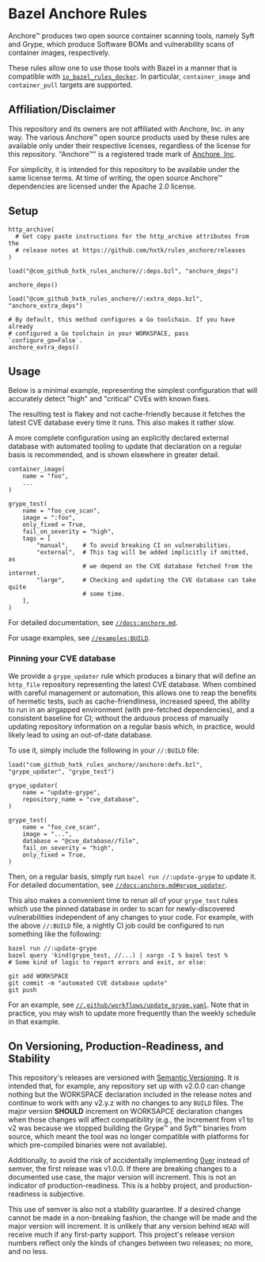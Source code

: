 # Bazel Anchore Rules

Anchore™ produces two open source container scanning tools, namely Syft and
Grype, which produce Software BOMs and vulnerability scans of container images,
respectively.

These rules allow one to use those tools with Bazel in a manner that is
compatible with 
[`io_bazel_rules_docker`](https://github.com/bazelbuild/rules_docker).
In particular, `container_image` and `container_pull` targets are supported.

## Affiliation/Disclaimer

This repository and its owners are not affiliated with Anchore, Inc.
in any way. The various Anchore™ open source products used by these
rules are available only under their respective licenses, regardless of the
license for this repository. "Anchore™" is a registered trade mark of
[Anchore, Inc](https://anchore.com/).

For simplicity, it is intended for this repository to be available under
the same license terms. At time of writing, the open source Anchore™
dependencies are licensed under the Apache 2.0 license.

## Setup

```starlark
http_archive(
  # Get copy paste instructions for the http_archive attributes from the
  # release notes at https://github.com/hxtk/rules_anchore/releases
)

load("@com_github_hxtk_rules_anchore//:deps.bzl", "anchore_deps")

anchore_deps()

load("@com_github_hxtk_rules_anchore//:extra_deps.bzl", "anchore_extra_deps")

# By default, this method configures a Go toolchain. If you have already
# configured a Go toolchain in your WORKSPACE, pass `configure_go=False`.
anchore_extra_deps()
```

## Usage

Below is a minimal example, representing the simplest configuration that will
accurately detect "high" and "critical" CVEs with known fixes.

The resulting test is flakey and not cache-friendly because it fetches the
latest CVE database every time it runs. This also makes it rather slow.

A more complete configuration using an explicitly declared external database
with automated tooling to update that declaration on a regular basis is
recommended, and is shown elsewhere in greater detail.

```starlark
container_image(
    name = "foo",
    ...
)

grype_test(
    name = "foo_cve_scan",
    image = ":foo",
    only_fixed = True,
    fail_on_severity = "high",
    tags = [
        "manual",    # To avoid breaking CI on vulnerabilities.
        "external",  # This tag will be added implicitly if omitted, as
                     # we depend on the CVE database fetched from the internet.
        "large",     # Checking and updating the CVE database can take quite
                     # some time.
    ],
)
```

For detailed documentation, see [`//docs:anchore.md`](docs/anchore.md).

For usage examples, see [`//examples:BUILD`](examples/BUILD).

### Pinning your CVE database

We provide a `grype_updater` rule which produces a binary that will define an
`http_file` repository representing the latest CVE database. When combined with
careful management or automation, this allows one to reap the benefits of
hermetic tests, such as cache-friendliness, increased speed, the ability to run
in an airgapped environment (with pre-fetched dependencies), and a consistent
baseline for CI; without the arduous process of manually updating repository
information on a regular basis which, in practice, would likely lead to using 
an out-of-date database.

To use it, simply include the following in your `//:BUILD` file:

```starlark
load("com_github_hxtk_rules_anchore//anchore:defs.bzl", "grype_updater", "grype_test")

grype_updater(
    name = "update-grype",
    repository_name = "cve_database",
)

grype_test(
    name = "foo_cve_scan",
    image = "...",
    database = "@cve_database//file",
    fail_on_severity = "high",
    only_fixed = True,
)
```

Then, on a regular basis, simply run `bazel run //:update-grype` to update it.
For detailed documentation, see
[`//docs:anchore.md#grype_updater`](docs/anchore.md#grype_updater).

This also makes a convenient time to rerun all of your `grype_test` rules which use
the pinned database in order to scan for newly-discovered vulnerabilities independent
of any changes to your code. For example, with the above `//:BUILD` file, a nightly CI
job could be configured to run something like the following:

```
bazel run //:update-grype
bazel query 'kind(grype_test, //...) | xargs -I % bazel test %
# Some kind of logic to report errors and exit, or else:

git add WORKSPACE
git commit -m "automated CVE database update"
git push
```

For an example, see
[`//.github/workflows/update_grype.yaml`](.github/workflows/update_grype.yaml).
Note that in practice, you may wish to update more frequently than the weekly
schedule in that example.

## On Versioning, Production-Readiness, and Stability

This repository's releases are versioned with
[Semantic Versioning](https://semver.org/). It is intended that, for example,
any repository set up with v2.0.0 can change nothing but the WORKSPACE
declaration included in the release notes and continue to work with any
v2.y.z with no changes to any `BUILD` files. The major version **SHOULD**
increment on WORKSAPCE declaration changes when those changes will affect
compatibility (e.g., the increment from v1 to v2 was because we stopped
building the Grype™ and Syft™ binaries from source, which meant the tool
was no longer compatible with platforms for which pre-compiled binaries were
not available).

Additionally, to avoid the risk of accidentally implementing
[0ver](https://0ver.org/) instead of semver, the first release was v1.0.0. If
there are breaking changes to a documented use case, the major version will
increment. This is not an indicator of production-readiness. This is a hobby
project, and production-readiness is subjective.

This use of semver is also not a stability guarantee. If a desired change
cannot be made in a non-breaking fashion, the change will be made and the
major version will increment. It is unlikely that any version behind `HEAD`
will receive much if any first-party support. This project's release version
numbers reflect only the kinds of changes between two releases; no more, and
no less.

